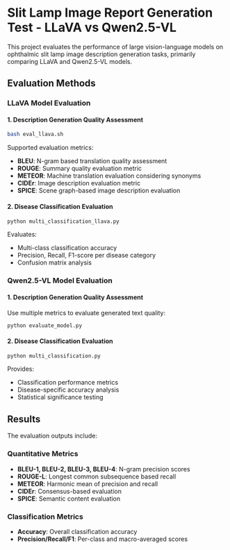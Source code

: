 # Slit Lamp Image Report Generation Test - LLaVA vs Qwen2.5-VL

This project evaluates the performance of large vision-language models on ophthalmic slit lamp image description generation tasks, primarily comparing LLaVA and Qwen2.5-VL models.

## Evaluation Methods

### LLaVA Model Evaluation

#### 1. Description Generation Quality Assessment
```bash
bash eval_llava.sh
```

Supported evaluation metrics:
- **BLEU**: N-gram based translation quality assessment
- **ROUGE**: Summary quality evaluation metric
- **METEOR**: Machine translation evaluation considering synonyms
- **CIDEr**: Image description evaluation metric
- **SPICE**: Scene graph-based image description evaluation

#### 2. Disease Classification Evaluation
```bash
python multi_classification_llava.py
```

Evaluates:
- Multi-class classification accuracy
- Precision, Recall, F1-score per disease category
- Confusion matrix analysis

### Qwen2.5-VL Model Evaluation

#### 1. Description Generation Quality Assessment
Use multiple metrics to evaluate generated text quality:

```bash
python evaluate_model.py
```


#### 2. Disease Classification Evaluation
```bash
python multi_classification.py
```

Provides:
- Classification performance metrics
- Disease-specific accuracy analysis
- Statistical significance testing


## Results

The evaluation outputs include:

### Quantitative Metrics
- **BLEU-1, BLEU-2, BLEU-3, BLEU-4**: N-gram precision scores
- **ROUGE-L**: Longest common subsequence based recall
- **METEOR**: Harmonic mean of precision and recall
- **CIDEr**: Consensus-based evaluation
- **SPICE**: Semantic content evaluation

### Classification Metrics
- **Accuracy**: Overall classification accuracy
- **Precision/Recall/F1**: Per-class and macro-averaged scores
